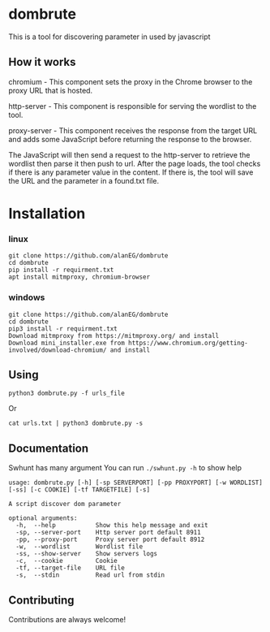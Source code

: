 
# dombrute

This is a tool for discovering parameter in used by javascript
## How it works
chromium - This component sets the proxy in the Chrome browser to the proxy URL that is hosted.

http-server - This component is responsible for serving the wordlist to the tool.

proxy-server - This component receives the response from the target URL and adds some JavaScript before returning the response to 
the browser.

The JavaScript will then send a request to the http-server to retrieve the wordlist then parse it then push to url.
After the page loads, the tool checks if there is any parameter value in the content. If there is, the tool will save the URL and the parameter in a found.txt file.
# Installation

### linux
```
git clone https://github.com/alanEG/dombrute
cd dombrute 
pip install -r requirment.txt
apt install mitmproxy, chromium-browser
```

### windows
```
git clone https://github.com/alanEG/dombrute
cd dombrute 
pip3 install -r requirment.txt
Download mitmproxy from https://mitmproxy.org/ and install
Download mini_installer.exe from https://www.chromium.org/getting-involved/download-chromium/ and install
```
## Using
`python3 dombrute.py -f urls_file`

Or

`cat urls.txt | python3 dombrute.py -s` 
## Documentation
Swhunt has many argument 
You can run `./swhunt.py -h` to show help 
```
usage: dombrute.py [-h] [-sp SERVERPORT] [-pp PROXYPORT] [-w WORDLIST] [-ss] [-c COOKIE] [-tf TARGETFILE] [-s]

A script discover dom parameter

optional arguments:
  -h,  --help           Show this help message and exit
  -sp, --server-port    Http server port default 8911
  -pp, --proxy-port     Proxy server port default 8912
  -w,  --wordlist       Wordlist file
  -ss, --show-server    Show servers logs
  -c,  --cookie         Cookie
  -tf, --target-file    URL file
  -s,  --stdin          Read url from stdin
```

## Contributing

Contributions are always welcome!

